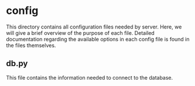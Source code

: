 # config
This directory contains all configuration files needed by server.  Here, we will give a brief overview of the purpose of each file.  Detailed documentation regarding the available options in each config file is found in the files themselves.

## db.py
This file contains the information needed to connect to the database.
